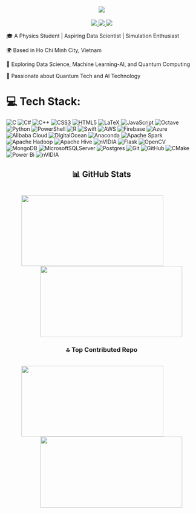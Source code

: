 <h1 align="center">
  <img src="https://readme-typing-svg.herokuapp.com?font=Fira+Code&duration=4000&pause=1000&center=true&vCenter=true&width=435&lines=Hello+%F0%9F%91%8B+Nice+to+see+you;I'm+Quang+Huy"/>
</h1>

<div align="center"> 
  <a href="mailto:quanghuyha098@gmail.com" target="_blank">
    <img src="https://img.shields.io/badge/Gmail-333333?style=for-the-badge&logo=gmail&logoColor=red" />
  </a>
  <a href="http://www.linkedin.com/in/haqhuy" target="_blank">
    <img src="https://img.shields.io/badge/LinkedIn-0077B5?style=for-the-badge&logo=linkedin&logoColor=white" target="_blank" />
  </a>
  <a href= "https://hahuy.space/" target="_blank">
     <img src="https://img.shields.io/badge/Portfolio-FF5722?style=for-the-badge&logo=todoist&logoColor=white" target="_blank" /> <!-- sqlite, safari, google-chrome are other good icon options -->
  </a>
</div>

🎓 A Physics Student | Aspiring Data Scientist | Simulation Enthusiast

🌍 Based in Ho Chi Minh City, Vietnam

🚀 Exploring Data Science, Machine Learning-AI, and Quantum Computing

📡 Passionate about Quantum Tech and AI Technology


# 💻 Tech Stack:
![C](https://img.shields.io/badge/c-%2300599C.svg?style=for-the-badge&logo=c&logoColor=white) ![C#](https://img.shields.io/badge/c%23-%23239120.svg?style=for-the-badge&logo=csharp&logoColor=white) ![C++](https://img.shields.io/badge/c++-%2300599C.svg?style=for-the-badge&logo=c%2B%2B&logoColor=white) ![CSS3](https://img.shields.io/badge/css3-%231572B6.svg?style=for-the-badge&logo=css3&logoColor=white) ![HTML5](https://img.shields.io/badge/html5-%23E34F26.svg?style=for-the-badge&logo=html5&logoColor=white) ![LaTeX](https://img.shields.io/badge/latex-%23008080.svg?style=for-the-badge&logo=latex&logoColor=white) ![JavaScript](https://img.shields.io/badge/javascript-%23323330.svg?style=for-the-badge&logo=javascript&logoColor=%23F7DF1E) ![Octave](https://img.shields.io/badge/OCTAVE-darkblue?style=for-the-badge&logo=octave&logoColor=fcd683) ![Python](https://img.shields.io/badge/python-3670A0?style=for-the-badge&logo=python&logoColor=ffdd54) ![PowerShell](https://img.shields.io/badge/PowerShell-%235391FE.svg?style=for-the-badge&logo=powershell&logoColor=white) ![R](https://img.shields.io/badge/r-%23276DC3.svg?style=for-the-badge&logo=r&logoColor=white) ![Swift](https://img.shields.io/badge/swift-F54A2A?style=for-the-badge&logo=swift&logoColor=white) ![AWS](https://img.shields.io/badge/AWS-%23FF9900.svg?style=for-the-badge&logo=amazon-aws&logoColor=white) ![Firebase](https://img.shields.io/badge/firebase-%23039BE5.svg?style=for-the-badge&logo=firebase) ![Azure](https://img.shields.io/badge/azure-%230072C6.svg?style=for-the-badge&logo=microsoftazure&logoColor=white) ![Alibaba Cloud](https://img.shields.io/badge/AlibabaCloud-%23FF6701.svg?style=for-the-badge&logo=alibabacloud&logoColor=white) ![DigitalOcean](https://img.shields.io/badge/DigitalOcean-%230167ff.svg?style=for-the-badge&logo=digitalOcean&logoColor=white) ![Anaconda](https://img.shields.io/badge/Anaconda-%2344A833.svg?style=for-the-badge&logo=anaconda&logoColor=white) ![Apache Spark](https://img.shields.io/badge/Apache%20Spark-FDEE21?style=for-the-badge&logo=apachespark&logoColor=black) ![Apache Hadoop](https://img.shields.io/badge/Apache%20Hadoop-66CCFF?style=for-the-badge&logo=apachehadoop&logoColor=black) ![Apache Hive](https://img.shields.io/badge/Apache%20Hive-FDEE21?style=for-the-badge&logo=apachehive&logoColor=black) ![nVIDIA](https://img.shields.io/badge/cuda-000000.svg?style=for-the-badge&logo=nVIDIA&logoColor=green) ![Flask](https://img.shields.io/badge/flask-%23000.svg?style=for-the-badge&logo=flask&logoColor=white) ![OpenCV](https://img.shields.io/badge/opencv-%23white.svg?style=for-the-badge&logo=opencv&logoColor=white) ![MongoDB](https://img.shields.io/badge/MongoDB-%234ea94b.svg?style=for-the-badge&logo=mongodb&logoColor=white) ![MicrosoftSQLServer](https://img.shields.io/badge/Microsoft%20SQL%20Server-CC2927?style=for-the-badge&logo=microsoft%20sql%20server&logoColor=white) ![Postgres](https://img.shields.io/badge/postgres-%23316192.svg?style=for-the-badge&logo=postgresql&logoColor=white) ![Git](https://img.shields.io/badge/git-%23F05033.svg?style=for-the-badge&logo=git&logoColor=white) ![GitHub](https://img.shields.io/badge/github-%23121011.svg?style=for-the-badge&logo=github&logoColor=white) ![CMake](https://img.shields.io/badge/CMake-%23008FBA.svg?style=for-the-badge&logo=cmake&logoColor=white) ![Power Bi](https://img.shields.io/badge/power_bi-F2C811?style=for-the-badge&logo=powerbi&logoColor=black) ![nVIDIA](https://img.shields.io/badge/nVIDIA-%2376B900.svg?style=for-the-badge&logo=nVIDIA&logoColor=white)

<h2 align="center">📊 GitHub Stats</h2>
<br>
<div align="center">
  <a href="#" title="HAQUANGHUY">
    <img width="375" height="187.5" align="center" style="margin-right: 50px;" src="https://nirzak-streak-stats.vercel.app/?user=hahahuy&theme=dark&hide_border=false" />
  </a>
  <a href="#" title="HAQUANGHUY">
    <img width="375" height="187.5" align="center" style="margin-left: 50px;" src="https://github-readme-stats.vercel.app/api/top-langs/?username=hahahuy&theme=dark&hide_border=false&include_all_commits=true&count_private=false&layout=compact" />
  </a>
</div>


<h3 align="center">🔝 Top Contributed Repo</h3>
<br>
<div align="center">
  <a href="#" title="HAQUANGHUY">
    <img width="375" height="187.5" align="center" style="margin-right: 50px;" src="https://github-contributor-stats.vercel.app/api?username=hahahuy&limit=5&theme=dark&combine_all_yearly_contributions=true" />
  </a>
  <a href="#" title="HAQUANGHUY">
    <img width="375" height="187.5" align="center" style="margin-left: 50px;" src="https://visitcount.itsvg.in/api?id=hahahuy&icon=0&color=0" />
  </a>
</div>




